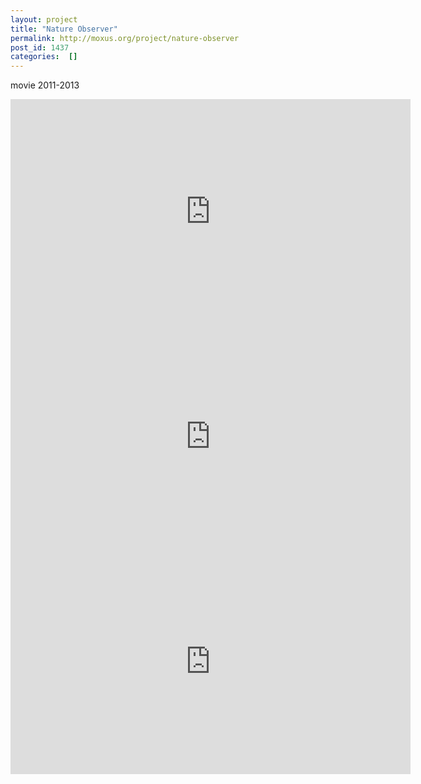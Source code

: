 ```yaml
---
layout: project
title: "Nature Observer"
permalink: http://moxus.org/project/nature-observer
post_id: 1437
categories:  []
---
```


movie 2011-2013


<iframe src="https://player.vimeo.com/video/65451951" width="640" height="360" frameborder="0" webkitallowfullscreen mozallowfullscreen allowfullscreen></iframe>


<iframe src="https://player.vimeo.com/video/25078172" width="640" height="360" frameborder="0" webkitallowfullscreen mozallowfullscreen allowfullscreen></iframe>


<iframe src="https://player.vimeo.com/video/29144525" width="640" height="360" frameborder="0" webkitallowfullscreen mozallowfullscreen allowfullscreen></iframe>


 




 
